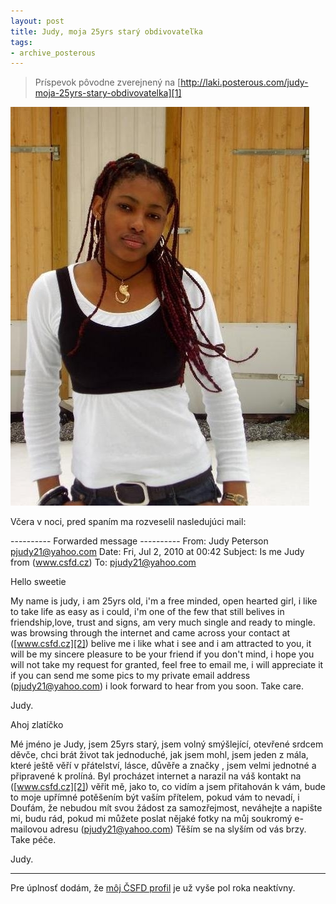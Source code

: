 ```yaml
---
layout: post
title: Judy, moja 25yrs starý obdivovateľka
tags:
- archive_posterous
---
```

> Príspevok pôvodne zverejnený na [http://laki.posterous.com/judy-moja-25yrs-stary-obdivovatelka][1]

![judy1.JPG][pic1]

Včera v noci, pred spaním ma rozveselil nasledujúci mail:

---------- Forwarded message ----------
From: Judy Peterson <pjudy21@yahoo.com>
Date: Fri, Jul 2, 2010 at 00:42
Subject: Is me Judy from (www.csfd.cz)
To: pjudy21@yahoo.com


Hello sweetie

My name is judy, i am 25yrs old, i'm a free minded, open hearted girl, i like to take life as easy as i could, i'm one of the few that still belives in friendship,love, trust and signs, am very much single and ready to mingle. was browsing through the internet and came across your contact at ([www.csfd.cz][2]) belive me i like what i see and i am attracted to you, it will be my sincere pleasure to be your friend if you don't mind, i hope you will not take my request for granted, feel free to email me, i will appreciate it if you can send me some pics to my private email address ([pjudy21@yahoo.com][3]) i look forward to hear from you soon.
Take care.

Judy.

Ahoj zlatíčko

Mé jméno je Judy, jsem 25yrs starý, jsem volný smýšlející, otevřené srdcem děvče, chci brát život tak jednoduché, jak jsem mohl, jsem jeden z mála, které ještě věří v přátelství, lásce, důvěře a značky , jsem velmi jednotné a připravené k prolíná. Byl procházet internet a narazil na váš kontakt na ([www.csfd.cz][2]) věřit mě, jako to, co vidím a jsem přitahován k vám, bude to moje upřímné potěšením být vaším přítelem, pokud vám to nevadí, i Doufám, že nebudou mít svou žádost za samozřejmost, neváhejte a napište mi, budu rád, pokud mi můžete poslat nějaké fotky na můj soukromý e-mailovou adresu ([pjudy21@yahoo.com][3]) Těším se na slyším od vás brzy.
Take péče.

Judy.

------------------------------

Pre úplnosť dodám, že [môj ČSFD profil][4] je už vyše pol roka neaktívny.


[1]: (http://laki.posterous.com/judy-moja-25yrs-stary-obdivovatelka)
[2]: http://www.csfd.cz/
[3]: mailto:pjudy21@yahoo.com
[4]: http://www.csfd.cz/uzivatel/43820/
[pic1]: /media/2010/judy1.JPG
